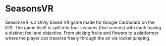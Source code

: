 # SeasonsVR

SeasonsVR is a Unity based VR game made for Google Cardboard  on the IOS. The game itself is split into four seasons (five scenes) with each having a distinct feel and objective. From picking fruits and flowers to a platformer where the player can traverse freely through the air via rocket jumping. 
